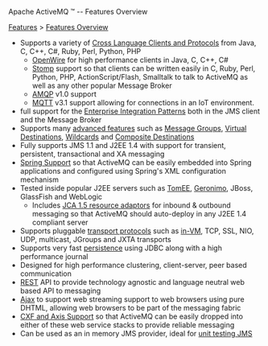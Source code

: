 Apache ActiveMQ ™ -- Features Overview 

[Features](features.html) > [Features Overview](features-overview.html)


*   Supports a variety of [Cross Language Clients and Protocols](cross-language-clients.html) from Java, C, C++, C#, Ruby, Perl, Python, PHP
    *   [OpenWire](openwire.html) for high performance clients in Java, C, C++, C#
    *   [Stomp](stomp.html) support so that clients can be written easily in C, Ruby, Perl, Python, PHP, ActionScript/Flash, Smalltalk to talk to ActiveMQ as well as any other popular Message Broker
    *   [AMQP](amqp.html) v1.0 support
    *   [MQTT](mqtt.html) v3.1 support allowing for connections in an IoT environment.
*   full support for the [Enterprise Integration Patterns](enterprise-integration-patterns.html) both in the JMS client and the Message Broker
*   Supports many [advanced features](features.html) such as [Message Groups](message-groups.html), [Virtual Destinations](virtual-destinations.html), [Wildcards](wildcards.html) and [Composite Destinations](composite-destinations.html)
*   Fully supports JMS 1.1 and J2EE 1.4 with support for transient, persistent, transactional and XA messaging
*   [Spring Support](spring-support.html) so that ActiveMQ can be easily embedded into Spring applications and configured using Spring's XML configuration mechanism
*   Tested inside popular J2EE servers such as [TomEE](http://tomee.apache.org/), [Geronimo](http://geronimo.apache.org/), JBoss, GlassFish and WebLogic
    *   Includes [JCA 1.5 resource adaptors](resource-adapter.html) for inbound & outbound messaging so that ActiveMQ should auto-deploy in any J2EE 1.4 compliant server
*   Supports pluggable [transport protocols](uri-protocols.html) such as [in-VM](how-do-i-use-activemq-using-in-jvm-messaging.html), TCP, SSL, NIO, UDP, multicast, JGroups and JXTA transports
*   Supports very fast [persistence](persistence.html) using JDBC along with a high performance journal
*   Designed for high performance clustering, client-server, peer based communication
*   [REST](rest.html) API to provide technology agnostic and language neutral web based API to messaging
*   [Ajax](ajax.html) to support web streaming support to web browsers using pure DHTML, allowing web browsers to be part of the messaging fabric
*   [CXF and Axis Support](axis-and-cxf-support.html) so that ActiveMQ can be easily dropped into either of these web service stacks to provide reliable messaging
*   Can be used as an in memory JMS provider, ideal for [unit testing JMS](how-to-unit-test-jms-code.html)


